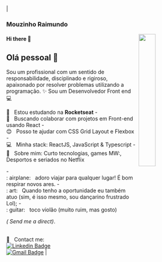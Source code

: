 

| 

### Mouzinho Raimundo

<img width="30%" align="right" src="https://i.pinimg.com/originals/0e/8b/ba/0e8bba3b043d49c8064324bedd01997f.gif">  

#### Hi there 👋
## Olá pessoal 👋
Sou um profissional com um sentido de responsabilidade, disciplinado e rigiroso, apaixonado por resolver problemas utilizando a programação.
✨ Sou um Desenvolvedor Front end :computer:

 :rocket:  &nbsp; Estou estudando na **Rocketseat**
-<br/> :purple_heart: &nbsp; Buscando colaborar com projetos em Front-end usando React
-<br/> :blush: &nbsp; Posso te ajudar com CSS Grid Layout e Flexbox
-<br/> :computer: &nbsp; Minha stack: ReactJS,  JavaScript & Typescript
-<br/> 💬  &nbsp; Sobre mim: Curto tecnologias, games MW:, Desportos e seriados no Netflix

-<br/>: airplane: &nbsp; adoro viajar para qualquer lugar! É bom respirar novos ares.
-<br/>: art: &nbsp; Quando tenho a oportunidade eu também atuo (sim, é isso mesmo, sou dançarino frustrado Lol);
-<br/>: guitar: &nbsp; toco violão (muito ruim, mas gosto)

<i> ( Send me a direct)</i>.

<br/> :email: &nbsp; Contact me:
<br/> [![Linkedin Badge](https://img.shields.io/badge/-MouzinhoRaimundo-blue?style=flat-square&logo=Linkedin&logoColor=white&link=https://www.linkedin.com/in/mouzinho-feliz-raimundo-1a220b166/)](https://www.linkedin.com/in/mouzinho-feliz-raimundo-1a220b166/) <br/> [![Gmail Badge](https://img.shields.io/badge/-mdumundo18@gmail.com-c14438?style=flat-square&logo=Gmail&logoColor=white&link=mailto:mdumundo18@gmail.com)](mailto:mdumundo18@gmail.com)
| 

<!--
**Mraimundo/Mraimundo** is a ✨ _special_ ✨ repository because its `README.md` (this file) appears on your GitHub profile.
